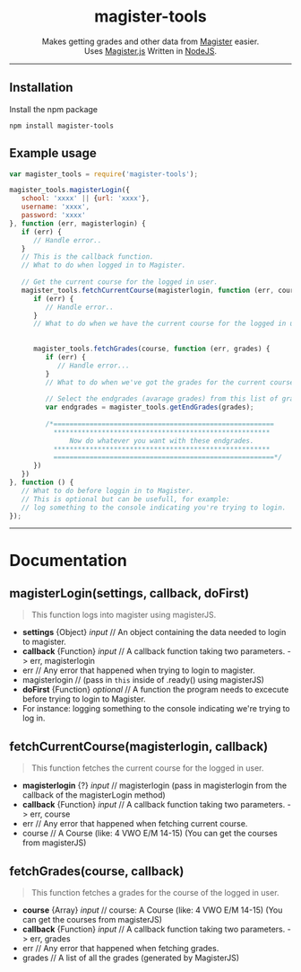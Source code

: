 <h1 align="center">magister-tools</h1>
<p align="center">
   Makes getting grades and other data from <a href="http://www.schoolmaster.nl/">Magister</a> easier. <br>
  Uses <a href="https://github.com/simplyGits/MagisterJS">Magister.js</a> Written in <a href="https://nodejs.org/">NodeJS</a>.
</p>

---

## Installation
Install the npm package
```
npm install magister-tools 
```

## Example usage 
```js
var magister_tools = require('magister-tools');

magister_tools.magisterLogin({
   school: 'xxxx' || {url: 'xxxx'},
   username: 'xxxx',
   password: 'xxxx'
}, function (err, magisterlogin) {
   if (err) {
      // Handle error..
   }
   // This is the callback function. 
   // What to do when logged in to Magister.
   
   // Get the current course for the logged in user.
   magister_tools.fetchCurrentCourse(magisterlogin, function (err, course) {
      if (err) {
         // Handle error..
      }   
      // What to do when we have the current course for the logged in user.
      
      
      magister_tools.fetchGrades(course, function (err, grades) {
         if (err) {
            // Handle error...
         }
         // What to do when we've got the grades for the current course of the logged in user.
         
         // Select the endgrades (avarage grades) from this list of grades.
         var endgrades = magister_tools.getEndGrades(grades);
         
         /*=======================================================
           ******************************************************
               Now do whatever you want with these endgrades.
           ******************************************************
           =======================================================*/ 
      })
   })
}, function () { 
   // What to do before loggin in to Magister.
   // This is optional but can be usefull, for example: 
   // log something to the console indicating you're trying to login.
});
```
---

# Documentation
## **magisterLogin(settings, callback, doFirst)**  
> This function logs into magister using magisterJS.

* **settings** {Object} *input* // An object containing the data needed to login to magister.
* **callback** {Function} *input* // A callback function taking two parameters. -> err, magisterlogin
 * err // Any error that happened when trying to login to magister.
 * magisterlogin // (pass in `this` inside of .ready() using magisterJS)
* **doFirst** {Function} *optional* // A function the program needs to excecute before trying to login to Magister.
 * For instance: logging something to the console indicating we're trying to log in.

## fetchCurrentCourse(magisterlogin, callback)
> This function fetches the current course for the logged in user.

* **magisterlogin** {?} *input* // magisterlogin (pass in magisterlogin from the callback of the magisterLogin method)
* **callback** {Function} *input* // A callback function taking two parameters. -> err, course
 * err // Any error that happened when fetching current course.
 * course // A Course (like: 4 VWO E/M 14-15) (You can get the courses from magisterJS)
 
## fetchGrades(course, callback)
> This function fetches a grades for the course of the logged in user.
 
* **course** {Array} *input* // course: A Course (like: 4 VWO E/M 14-15) (You can get the courses from magisterJS)
* **callback** {Function} *input* // A callback function taking two parameters. -> err, grades
 * err // Any error that happened when fetching grades.
 * grades // A list of all the grades (generated by MagisterJS)
